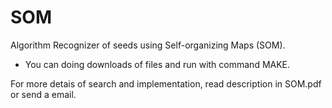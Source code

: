 # SOM

Algorithm Recognizer of seeds using Self-organizing Maps (SOM).
- You can doing downloads of files and run with command MAKE. 


For more detais of search and implementation, read description in SOM.pdf or send a email.



